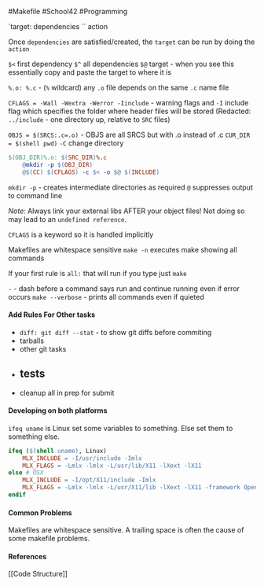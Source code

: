 #Makefile #School42 #Programming 

`target: dependencies
``	action

Once `dependencies` are satisfied/created, the `target` can be run by doing the `action`

`$<` first dependency
`$^` all dependencies
`$@` target - when you see this essentially copy and paste the target to where it is

`%.o: %.c` - (`%` wildcard) any `.o` file depends on the same `.c` name file

`CFLAGS = -Wall -Wextra -Werror -Iinclude` - warning flags and `-I` include flag which specifies the folder where header files will be stored (Redacted: `../include` - one directory up, relative to `SRC` files)

`OBJS = $(SRCS:.c=.o)` - OBJS are all SRCS but with .o instead of .c
`CUR_DIR = $(shell pwd)`
`-C` change directory

```makefile
$(OBJ_DIR)%.o: $(SRC_DIR)%.c
	@mkdir -p $(OBJ_DIR)
	@$(CC) $(CFLAGS) -c $< -o $@ $(INCLUDE)
```

`mkdir -p` - creates intermediate directories as required
`@` suppresses output to command line

_Note:_ Always link your external libs AFTER your object files! Not doing so may lead to an `undefined reference`.

`CFLAGS` is a keyword so it is handled implicitly

Makefiles are whitespace sensitive
`make -n` executes make showing all commands

If your first rule is `all:` that will run if you type just `make`

`-` - dash before a command says run and continue running even if error occurs
`make --verbose` - prints all commands even if quieted
#### Add Rules For Other tasks
- `diff: git diff --stat` - to show git diffs before commiting
- tarballs
- other git tasks
- tests
	- 
- cleanup all in prep for submit
#### Developing on both platforms
`ifeq uname` is Linux set some variables to something. Else set them to something else.

``` makefile
ifeq ($(shell uname), Linux)
	MLX_INCLUDE = -I/usr/include -Imlx
	MLX_FLAGS = -Lmlx -lmlx -L/usr/lib/X11 -lXext -lX11
else # OSX
	MLX_INCLUDE = -I/opt/X11/include -Imlx
	MLX_FLAGS = -Lmlx -lmlx -L/usr/X11/lib -lXext -lX11 -framework OpenGL -framework AppKit
endif
```
#### Common Problems
Makefiles are whitespace sensitive. A trailing space is often the cause of some makefile problems.
#### References
[[Code Structure]]
